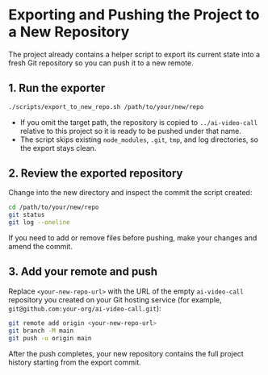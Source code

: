 # Exporting and Pushing the Project to a New Repository

The project already contains a helper script to export its current state into a fresh Git repository so you can push it to a new remote.

## 1. Run the exporter

```bash
./scripts/export_to_new_repo.sh /path/to/your/new/repo
```

* If you omit the target path, the repository is copied to `../ai-video-call` relative to this project so it is ready to be pushed under that name.
* The script skips existing `node_modules`, `.git`, `tmp`, and log directories, so the export stays clean.

## 2. Review the exported repository

Change into the new directory and inspect the commit the script created:

```bash
cd /path/to/your/new/repo
git status
git log --oneline
```

If you need to add or remove files before pushing, make your changes and amend the commit.

## 3. Add your remote and push

Replace `<your-new-repo-url>` with the URL of the empty `ai-video-call` repository you created on your Git hosting service (for example, `git@github.com:your-org/ai-video-call.git`):

```bash
git remote add origin <your-new-repo-url>
git branch -M main
git push -u origin main
```

After the push completes, your new repository contains the full project history starting from the export commit.
